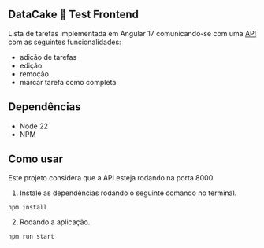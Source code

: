 ## DataCake 🎂 Test Frontend
Lista de tarefas implementada em Angular 17 comunicando-se com uma [API](https://github.com/mariafoganholi/datacake-test-backend) com as seguintes funcionalidades:
- adição de tarefas
- edição
- remoção
- marcar tarefa como completa

## Dependências
- Node 22
- NPM

## Como usar
Este projeto considera que a API esteja rodando na porta 8000.

1. Instale as dependências rodando o seguinte comando no terminal. 

```
npm install
```

2. Rodando a aplicação.

```
npm run start
```